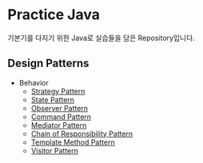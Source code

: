 # Practice Java
기본기를 다지기 위한 Java로 실습들을 담은 Repository입니다.
## Design Patterns
* Behavior
  * [Strategy Pattern](./src/test/java/designpattern/statepattern)
  * [State Pattern](./src/test/java/designpattern/statepattern)
  * [Observer Pattern](./src/test/java/designpattern/observerpattern)
  * [Command Pattern](./src/test/java/designpattern/commandpattern)
  * [Mediator Pattern](./src/test/java/designpattern/meditatorpattern)
  * [Chain of Responsibility Pattern](./src/test/java/designpattern/chainofresponsibilitypattern)
  * [Template Method Pattern](./src/test/java/designpattern/templatemethodpattern)
  * [Visitor Pattern](./src/test/java/designpattern/visitorpattern)